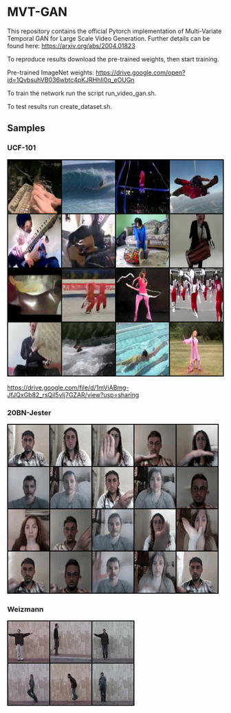 # MVT-GAN

This repository contains the official Pytorch implementation of Multi-Variate Temporal GAN for Large Scale Video Generation. Further details can be found here: https://arxiv.org/abs/2004.01823

To reproduce results download the pre-trained weights, then start training.

Pre-trained ImageNet weights: https://drive.google.com/open?id=1QvbsuhVB036wbtc4pKJRHhli0q_eOUGn

To train the network run the script run_video_gan.sh.

To test results run create_dataset.sh.

## Samples

### UCF-101
[![MVT-GAN](demos/ucf.png)](https://drive.google.com/file/d/1mViABmg-JfJQxGb82_rsQil5vIj7GZAR/view?usp=sharing "MVT-GAN")

https://drive.google.com/file/d/1mViABmg-JfJQxGb82_rsQil5vIj7GZAR/view?usp=sharing

### 20BN-Jester
![](demos/jester_video.gif)

### Weizmann
![](demos/weiz_video.gif)
